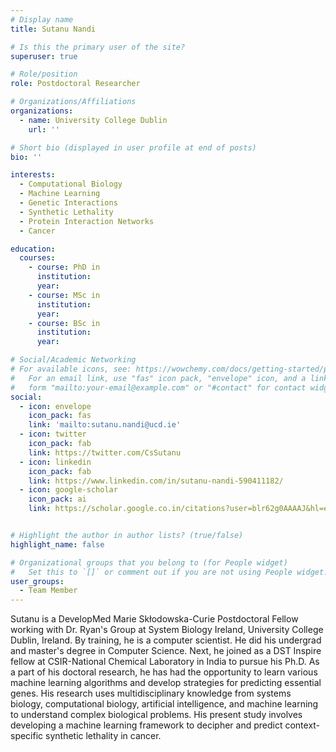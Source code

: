 ```yaml
---
# Display name
title: Sutanu Nandi

# Is this the primary user of the site?
superuser: true

# Role/position
role: Postdoctoral Researcher

# Organizations/Affiliations
organizations:
  - name: University College Dublin
    url: ''

# Short bio (displayed in user profile at end of posts)
bio: ''

interests:
  - Computational Biology
  - Machine Learning
  - Genetic Interactions
  - Synthetic Lethality
  - Protein Interaction Networks
  - Cancer

education:
  courses:
    - course: PhD in 
      institution: 
      year: 
    - course: MSc in
      institution: 
      year: 
    - course: BSc in 
      institution: 
      year: 

# Social/Academic Networking
# For available icons, see: https://wowchemy.com/docs/getting-started/page-builder/#icons
#   For an email link, use "fas" icon pack, "envelope" icon, and a link in the
#   form "mailto:your-email@example.com" or "#contact" for contact widget.
social:
  - icon: envelope
    icon_pack: fas
    link: 'mailto:sutanu.nandi@ucd.ie'
  - icon: twitter
    icon_pack: fab
    link: https://twitter.com/CsSutanu
  - icon: linkedin
    icon_pack: fab
    link: https://www.linkedin.com/in/sutanu-nandi-590411182/
  - icon: google-scholar
    icon_pack: ai
    link: https://scholar.google.co.in/citations?user=blr62g0AAAAJ&hl=en


# Highlight the author in author lists? (true/false)
highlight_name: false

# Organizational groups that you belong to (for People widget)
#   Set this to `[]` or comment out if you are not using People widget.
user_groups:
  - Team Member
---
```


Sutanu is a DevelopMed Marie Skłodowska-Curie Postdoctoral Fellow working with Dr. Ryan's Group at System Biology Ireland, University College Dublin, Ireland. By training, he is a computer scientist. He did his undergrad and master's degree in Computer Science. Next, he joined as a DST Inspire fellow at CSIR-National Chemical Laboratory in India to pursue his Ph.D. As a part of his doctoral research, he has had the opportunity to learn various machine learning algorithms and develop strategies for predicting essential genes. His research uses multidisciplinary knowledge from systems biology, computational biology, artificial intelligence, and machine learning to understand complex biological problems. His present study involves developing a machine learning framework to decipher and predict context-specific synthetic lethality in cancer.
